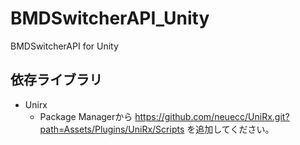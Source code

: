 # BMDSwitcherAPI_Unity
BMDSwitcherAPI for Unity

## 依存ライブラリ
- Unirx
    - Package Managerから https://github.com/neuecc/UniRx.git?path=Assets/Plugins/UniRx/Scripts を追加してください。